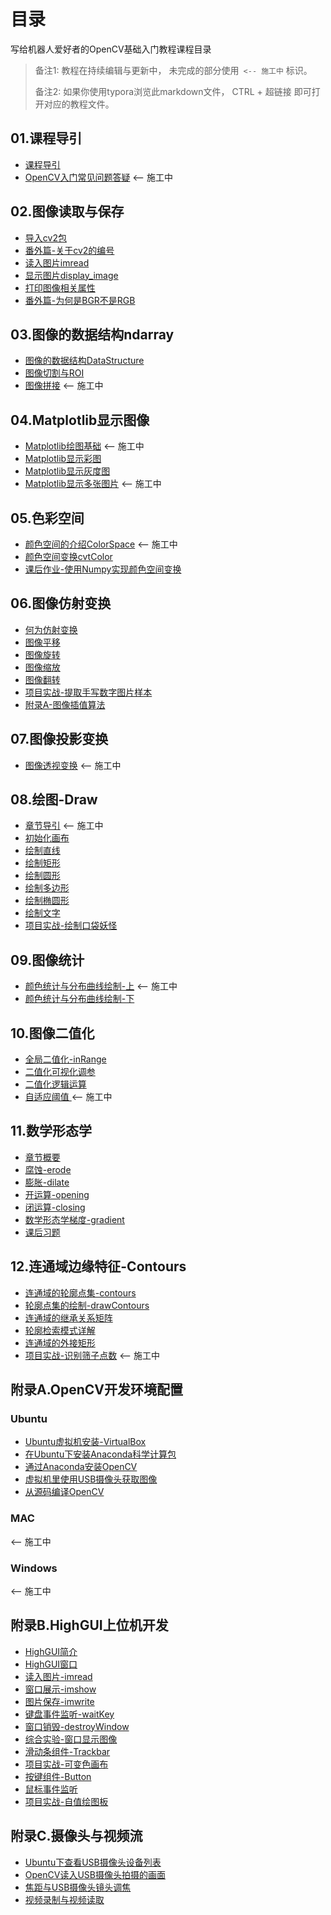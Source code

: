 # 目录

写给机器人爱好者的OpenCV基础入门教程课程目录



>  备注1:  教程在持续编辑与更新中， 未完成的部分使用` <-- 施工中` 标识。
>
> 备注2: 如果你使用typora浏览此markdown文件， CTRL + 超链接  即可打开对应的教程文件。



## 01.课程导引

* [课程导引](./01.课程导引/01.课程导引/课程导引.md)
* [OpenCV入门常见问题答疑](./01.课程导引/02.OpenCV入门常见问题答疑/OpenCV常见问题答疑.md)  <-- 施工中


## 02.图像读取与保存

* [导入cv2包](./02.图像读取与保存/01.导入cv2包/导入cv2包.md)
* [番外篇-关于cv2的编号](./02.图像读取与保存/02.番外篇-关于cv2的编号/番外篇-关于cv2的编号.md)
* [读入图片imread](./02.图像读取与保存/03.读入图片imread/读入图片imread.md)
* [显示图片display_image](./02.图像读取与保存/04.显示图片display_image/显示图片display_image.md)
* [打印图像相关属性](./02.图像读取与保存/05.打印图像相关属性/打印图像相关属性.md)
* [番外篇-为何是BGR不是RGB](./02.图像读取与保存/06.番外篇-为何是BGR不是RGB/番外篇-为何是BGR不是RGB.md)
  

## 03.图像的数据结构ndarray

* [图像的数据结构DataStructure](./03.图像的数据结构(ndarray)/01.图像的数据结构DataStructure/图像的数据结构DataStructure.md) 
* [图像切割与ROI](./03.图像的数据结构(ndarray)/02.图像切割与ROI/图像切割与ROI.md)
* [图像拼接](./03.图像的数据结构(ndarray)/03.图像拼接/图像拼接.md)  <-- 施工中

## 04.Matplotlib显示图像
* [Matplotlib绘图基础](./04.Matplotlib显示图像/01.Matplotlib绘图基础/Matplotlib绘图基础.md) <-- 施工中
* [Matplotlib显示彩图](./04.Matplotlib显示图像/02.Matplotlib显示彩图/Matplotlib显示彩图.md)
* [Matplotlib显示灰度图](./04.Matplotlib显示图像/03.Matplotlib显示灰度图/Matplotlib显示灰度图.md)
* [Matplotlib显示多张图片](./04.Matplotlib显示图像/04.Matplotlib显示多张图片/Matplotlib显示多张图片.md)  <-- 施工中

## 05.色彩空间

* [颜色空间的介绍ColorSpace](./05.色彩空间/01.颜色空间的介绍ColorSpace/颜色空间的介绍ColorSpace.md)  <-- 施工中
* [颜色空间变换cvtColor](./05.色彩空间/02.颜色空间变换cvtColor/颜色空间变换cvtColor.md)
* [课后作业-使用Numpy实现颜色空间变换](./05.色彩空间/03.课后作业-用ndarray索引实现从BGR到RGB的变换/课后作业-使用Numpy实现颜色空间变换.md)


## 06.图像仿射变换
* [何为仿射变换](./06.图像仿射变换/01.何为仿射变换/何为仿射变换.md)
* [图像平移](./06.图像仿射变换/02.图像平移/图像平移.md)
* [图像旋转](./06.图像仿射变换/03.图像旋转/图像旋转.md)
* [图像缩放](./06.图像仿射变换/04.图像缩放/图像缩放.md)
* [图像翻转](./06.图像仿射变换/05.图像翻转/图像翻转.md)
* [项目实战-提取手写数字图片样本](./06.图像仿射变换/06.项目实战-提取手写数字图片样本/项目实战-提取手写数字图片样本.md)
* [附录A-图像插值算法](./06.图像仿射变换/附录A-图像插值算法/附录A-插值算法概述.md)



## 07.图像投影变换

* [图像透视变换](./07.图像透视变换/01.图像透视变换/图像透视变换.md)  <-- 施工中


## 08.绘图-Draw

* [章节导引](./08.绘图-Draw/00.章节导引/章节导引.md)  <-- 施工中
* [初始化画布](./08.绘图-Draw/01.初始化画布/初始化画布.md)
* [绘制直线](./08.绘图-Draw/02.绘制直线/绘制直线.md)
* [绘制矩形](./08.绘图-Draw/03.绘制矩形/绘制矩形.md)
* [绘制圆形](./08.绘图-Draw/04.绘制圆形/绘制圆形.md)
* [绘制多边形](./08.绘图-Draw/05.绘制多边形/绘制多边形.md)
* [绘制椭圆形](./08.绘图-Draw/06.绘制椭圆形/绘制椭圆形.md)
* [绘制文字](./08.绘图-Draw/07.绘制文字/绘制文字.md)
* [项目实战-绘制口袋妖怪](./08.绘图-Draw/08.项目实战-绘制口袋妖怪/项目实战-绘制口袋妖怪.md)


## 09.图像统计

* [颜色统计与分布曲线绘制-上](./09.图像统计/01.颜色统计与分布曲线绘制-上/颜色统计与分布曲线绘制-上.md)  <-- 施工中
* [颜色统计与分布曲线绘制-下](./09.图像统计/02.颜色统计与分布曲线绘制-下/2.颜色统计与分布曲线绘制-下.md)
  

## 10.图像二值化

* [全局二值化-inRange](./10.图像二值化/01.全局二值化-inRange/全局二值化-inRange.md)
* [二值化可视化调参](./10.图像二值化/02.二值化可视化调参/二值化可视化调参.md)
* [二值化逻辑运算](./10.图像二值化/03.二值化逻辑运算/二值化逻辑运算.md)
* [自适应阈值 ](./10.图像二值化/04.自适应阈值/自适应阈值.md)  <-- 施工中

## 11.数学形态学

* [章节概要](./11.数学形态学/00.章节概要/章节概要.md)
* [腐蚀-erode](./11.数学形态学/01.腐蚀-erode/腐蚀-erode.md)
* [膨胀-dilate](./11.数学形态学/02.膨胀-dilate/膨胀-dilate.md)
* [开运算-opening](./11.数学形态学/03.开运算-opening/开运算-opening.md)
* [闭运算-closing](./11.数学形态学/04.闭运算-closing/闭运算-closing.md)
* [数学形态学梯度-gradient](./11.数学形态学/05.数学形态学梯度-gradient/数学形态学梯度-gradient.md)
* [课后习题](./11.数学形态学/06.课后习题/课后习题.md)

## 12.连通域边缘特征-Contours

* [连通域的轮廓点集-contours](./12.连通域边缘特征-Contours/01.连通域的轮廓点集-contours/连通域的轮廓点集-contours.md)
* [轮廓点集的绘制-drawContours](./12.连通域边缘特征-Contours/02.轮廓点集的绘制-drawContours/轮廓点集的绘制-drawContours.md)
* [连通域的继承关系矩阵](./12.连通域边缘特征-Contours/03.连通域的继承关系矩阵/03.连通域的继承关系矩阵.md)
* [轮廓检索模式详解](./12.连通域边缘特征-Contours/04.连通域检索模式详解/轮廓检索模式详解.md)
* [连通域的外接矩形](./12.连通域边缘特征-Contours/05.连通域的外接矩形/连通域的外接矩形.md)
* [项目实战-识别筛子点数](./12.连通域边缘特征-Contours/06.项目实战-识别筛子点数/项目实战-识别筛子点数.md)  <-- 施工中


## 附录A.OpenCV开发环境配置

### Ubuntu

* [Ubuntu虚拟机安装-VirtualBox](./附录A.OpenCV开发环境配置/Ubuntu/1.Ubuntu虚拟机安装-VirtualBox/Ubuntu虚拟机安装-VirtualBox.md)
* [在Ubuntu下安装Anaconda科学计算包](./附录A.OpenCV开发环境配置/Ubuntu/2.Ubuntu安装Anaconda/在Ubuntu下安装Anaconda科学计算包.md)
* [通过Anaconda安装OpenCV](./附录A.OpenCV开发环境配置/Ubuntu/3.通过Anaconda安装OpenCV/通过Anaconda安装OpenCV.md)
* [虚拟机里使用USB摄像头获取图像](./附录A.OpenCV开发环境配置/Ubuntu/4.虚拟机里使用USB摄像头获取图像/虚拟机里使用USB摄像头获取图像.md)
* [从源码编译OpenCV](./附录A.OpenCV开发环境配置/Ubuntu/5.从源码编译OpenCV/从源码编译OpenCV.md)


### MAC
<-- 施工中

### Windows
<-- 施工中

## 附录B.HighGUI上位机开发

* [HighGUI简介](./附录B.HighGUI上位机开发/01.HighGUI简介/HighGUI简介.md)
* [HighGUI窗口](./附录B.HighGUI上位机开发/02.HighGUI窗口/HighGUI窗口.md)
* [读入图片-imread](./附录B.HighGUI上位机开发/03.读入图片-imread/读入图片-imread.md)
* [窗口展示-imshow](./附录B.HighGUI上位机开发/04.窗口展示-imshow/窗口展示-imshow.md)
* [图片保存-imwrite](./附录B.HighGUI上位机开发/05.图片保存-imwrite/图片保存-imwrite.md)
* [键盘事件监听-waitKey](./附录B.HighGUI上位机开发/06.键盘事件监听-waitKey/键盘事件监听-waitKey.md)
* [窗口销毁-destroyWindow](./附录B.HighGUI上位机开发/07.窗口销毁-destroyWindow/窗口销毁-destroyWindow.md)
* [综合实验-窗口显示图像](./附录B.HighGUI上位机开发/08.综合实验-窗口显示图像/综合实验-窗口显示图像.md)
* [滑动条组件-Trackbar](./附录B.HighGUI上位机开发/09.滑动条组件-Trackbar/滑动条组件-Trackbar.md)
* [项目实战-可变色画布](./附录B.HighGUI上位机开发/10.项目实战-可变色画布/项目实战-可变色画布.md)
* [按键组件-Button](./附录B.HighGUI上位机开发/11.按键组件-Button/按键组件-Button.md)
* [鼠标事件监听](./附录B.HighGUI上位机开发/12.鼠标事件监听/鼠标事件监听.md)
* [项目实战-自值绘图板](./附录B.HighGUI上位机开发/13.项目实战-自值绘图板/项目实战-自值绘图板.md)


## 附录C.摄像头与视频流

* [Ubuntu下查看USB摄像头设备列表](./附录C.摄像头与视频流/1.Ubuntu下查看USB摄像头设备/Ubuntu下查看USB摄像头设备列表.md)
* [OpenCV读入USB摄像头拍摄的画面](./附录C.摄像头与视频流/2.OpenCV读入USB摄像头拍摄的画面/OpenCV读入USB摄像头拍摄的画面.md)
* [焦距与USB摄像头镜头调焦](./附录C.摄像头与视频流/3.焦距与USB摄像头镜头调焦/焦距与USB摄像头镜头调焦.md)
* [视频录制与视频读取](./附录C.摄像头与视频流/4.视频录制与视频读取/视频录制与视频读取.md)